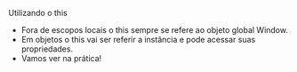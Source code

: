 
Utilizando o this

- Fora de escopos locais o this sempre se refere ao objeto global Window.
- Em objetos o this vai ser referir a instância e pode acessar suas propriedades.
- Vamos ver na prática!





